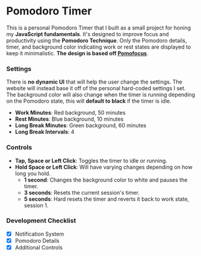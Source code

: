 # Pomodoro Timer

This is a personal Pomodoro Timer that I built as a small project for honing my **JavaScript fundamentals**. It's designed to improve focus and productivity using the **Pomodoro Technique**. Only the Pomodoro details, timer, and background color indicating work or rest states are displayed to keep it minimalistic. **The design is based off [Pomofocus](https://pomofocus.io/)**.

### Settings

There is **no dynamic UI** that will help the user change the settings. The website will instead base it off of the personal hard-coded settings I set. The background color will also change when the timer is running depending on the Pomodoro state, this will **default to black** if the timer is idle.

* **Work Minutes**: Red background, 50 minutes
* **Rest Minutes**: Blue background, 10 minutes
* **Long Break Minutes**: Green background, 60 minutes
* **Long Break Intervals**: 4

### Controls

* **Tap, Space or Left Click**: Toggles the timer to idle or running.
* **Hold Space or Left Click**: Will have varying changes depending on how long you hold.
    * **1 second**: Changes the background color to white and pauses the timer.
    * **3 seconds**: Resets the current session's timer.
    * **5 seconds**: Hard resets the timer and reverts it back to work state, session 1.

### Development Checklist

- [x] Notification System
- [x] Pomodoro Details
- [x] Additional Controls